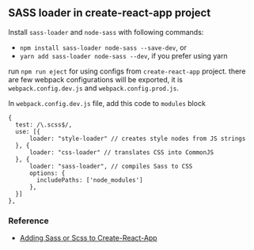## SASS loader in create-react-app project

Install `sass-loader` and `node-sass` with following commands:

* `npm install sass-loader node-sass --save-dev`, or
* `yarn add sass-loader node-sass --dev`, if you prefer using yarn

run `npm run eject` for using configs from `create-react-app` project. there are few webpack configurations will be exported, it is `webpack.config.dev.js` and `webpack.config.prod.js`.

In `webpack.config.dev.js` file, add this code to `modules` block

```
{
  test: /\.scss$/,
  use: [{
      loader: "style-loader" // creates style nodes from JS strings
  }, {
      loader: "css-loader" // translates CSS into CommonJS
  }, {
      loader: "sass-loader", // compiles Sass to CSS
      options: {
        includePaths: ['node_modules']
      },
  }]
},
```

### Reference
* [Adding Sass or Scss to Create-React-App](https://medium.com/@Connorelsea/using-sass-with-create-react-app-7125d6913760)
